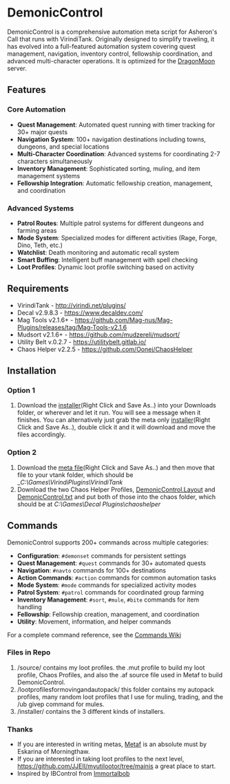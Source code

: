# DemonicControl

DemonicControl is a comprehensive automation meta script for Asheron's Call that runs with VirindiTank. Originally designed to simplify traveling, it has evolved into a full-featured automation system covering quest management, navigation, inventory control, fellowship coordination, and advanced multi-character operations. It is optimized for the [DragonMoon](http://discord.gg/dragonmoon) server.

## Features

### Core Automation
- **Quest Management**: Automated quest running with timer tracking for 30+ major quests
- **Navigation System**: 100+ navigation destinations including towns, dungeons, and special locations
- **Multi-Character Coordination**: Advanced systems for coordinating 2-7 characters simultaneously
- **Inventory Management**: Sophisticated sorting, muling, and item management systems
- **Fellowship Integration**: Automatic fellowship creation, management, and coordination

### Advanced Systems
- **Patrol Routes**: Multiple patrol systems for different dungeons and farming areas
- **Mode System**: Specialized modes for different activities (Rage, Forge, Dino, Teth, etc.)
- **Watchlist**: Death monitoring and automatic recall system
- **Smart Buffing**: Intelligent buff management with spell checking
- **Loot Profiles**: Dynamic loot profile switching based on activity

## Requirements

- VirindiTank - <http://virindi.net/plugins/>
- Decal v2.9.8.3 - <https://www.decaldev.com/>
- Mag Tools v2.1.6+ - <https://github.com/Mag-nus/Mag-Plugins/releases/tag/Mag-Tools-v2.1.6>
- Mudsort v2.1.6+ - <https://github.com/mudzereli/mudsort/>
- Utility Belt v.0.2.7 - <https://utilitybelt.gitlab.io/>
- Chaos Helper v2.2.5 - <https://github.com/Oonej/ChaosHelper>

## Installation

### Option 1

1. Download the [installer](https://raw.githubusercontent.com/RonGeorge/DemonicControl/refs/heads/main/installer/DemonicInstallerFULL.bat)(Right Click and Save As..) into your Downloads folder, or wherever and let it run. You will see a message when it finishes. You can alternatively just grab the meta only [installer](https://github.com/RonGeorge/DemonicControl/blob/main/installer/DemonicInstaller.bat)(Right Click and Save As..), double click it and it will download and move the files accordingly.

### Option 2

1. Download the [meta file]( https://raw.githubusercontent.com/RonGeorge/DemonicControl/main/DemonicControl.met )(Right Click and Save As..) and then move that file to your vtank folder, which should be __C:\Games\VirindiPlugins\VirindiTank_
2. Download the two Chaos Helper Profiles, [DemonicControl.Layout](https://raw.githubusercontent.com/RonGeorge/DemonicControl/main/source/DemonicControl.Layout) and [DemonicControl.txt](https://raw.githubusercontent.com/RonGeorge/DemonicControl/main/source/DemonicControl.txt) and put both of those into the chaos folder, which should be at _C:\Games\Decal Plugins\chaoshelper_

## Commands

DemonicControl supports 200+ commands across multiple categories:

- **Configuration**: `#demonset` commands for persistent settings
- **Quest Management**: `#quest` commands for 30+ automated quests
- **Navigation**: `#navto` commands for 100+ destinations
- **Action Commands**: `#action` commands for common automation tasks
- **Mode System**: `#mode` commands for specialized activity modes
- **Patrol System**: `#patrol` commands for coordinated group farming
- **Inventory Management**: `#sort`, `#mule`, `#bite` commands for item handling
- **Fellowship**: Fellowship creation, management, and coordination
- **Utility**: Movement, information, and helper commands

For a complete command reference, see the [Commands Wiki](https://github.com/RonGeorge/DemonicControl/wiki/Demonic-Control-Commands)

### Files in Repo

1. /source/ contains my loot profiles. the .mut profile to build my loot profile, Chaos Profiles, and also the .af source file used in Metaf to build DemonicControl.
2. /lootprofilesformovingandautopack/ this folder contains my autopack profiles, many random loot profiles that I use for muling, trading, and the /ub givep command for mules.
3. /installer/ contains the 3 different kinds of installers.

### Thanks

- If you are interested in writing metas, [Metaf](https://github.com/JJEII/metaf) is an absolute must by Eskarina of Morningthaw.
- If you are interested in taking loot profiles to the next level, <https://github.com/JJEII/myutilootor/tree/mainis> a great place to start.
- Inspired by IBControl from [Immortalbob](https://github.com/Immortalbob/IBControl)
